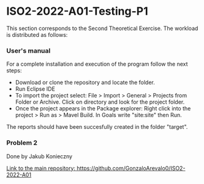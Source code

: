 # ISO2-2022-A01-Testing-P1
This section corresponds to the Second Theoretical Exercise. The workload is distributed as follows:

### User's manual

For a complete installation and execution of the program follow the next steps:

* Download or clone the repository and locate the folder.
* Run Eclipse IDE
* To import the project select: File > Import > General > Projects from Folder or Archive. Click on directory and look for the project folder.
* Once the project appears in the Package explorer: Right click into the project > Run as > Mavel Build. In Goals write "site:site" then Run.

The reports should have been succesfully created in the folder "target".
### Problem 2
Done by Jakub Konieczny

<ins>Link to the main repository:<ins/> 
https://github.com/GonzaloArevalo0/ISO2-2022-A01
